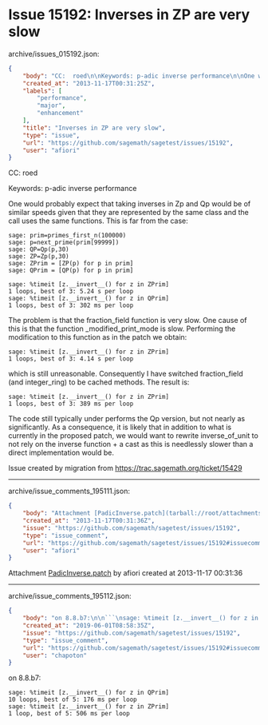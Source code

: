 # Issue 15192: Inverses in ZP are very slow

archive/issues_015192.json:
```json
{
    "body": "CC:  roed\n\nKeywords: p-adic inverse performance\n\nOne would probably expect that taking inverses in Zp and Qp would be of similar speeds given that they are represented by the same class and the call uses the same functions. This is far from the case:\n\n```\nsage: prim=primes_first_n(100000)\nsage: p=next_prime(prim[99999])\nsage: QP=Qp(p,30)\nsage: ZP=Zp(p,30)\nsage: ZPrim = [ZP(p) for p in prim]\nsage: QPrim = [QP(p) for p in prim]\n\nsage: %timeit [z.__invert__() for z in ZPrim]\n1 loops, best of 3: 5.24 s per loop\nsage: %timeit [z.__invert__() for z in QPrim]\n1 loops, best of 3: 302 ms per loop\n```\n\nThe problem is that the fraction_field function is very slow.\nOne cause of this is that the function _modified_print_mode is slow.\nPerforming the modification to this function as in the patch we obtain:\n\n```\nsage: %timeit [z.__invert__() for z in ZPrim]\n1 loops, best of 3: 4.14 s per loop\n```\n\nwhich is still unreasonable. Consequently I have switched fraction_field (and integer_ring) to be cached methods. The result is:\n\n```\nsage: %timeit [z.__invert__() for z in ZPrim]\n1 loops, best of 3: 389 ms per loop\n```\n\nThe code still typically under performs the Qp version, but not nearly as significantly. \nAs a consequence, it is likely that in addition to what is currently in the proposed patch, we would want to rewrite inverse_of_unit to not rely on the inverse function + a cast as this is needlessly slower than a direct implementation would be.\n\nIssue created by migration from https://trac.sagemath.org/ticket/15429\n\n",
    "created_at": "2013-11-17T00:31:25Z",
    "labels": [
        "performance",
        "major",
        "enhancement"
    ],
    "title": "Inverses in ZP are very slow",
    "type": "issue",
    "url": "https://github.com/sagemath/sagetest/issues/15192",
    "user": "afiori"
}
```
CC:  roed

Keywords: p-adic inverse performance

One would probably expect that taking inverses in Zp and Qp would be of similar speeds given that they are represented by the same class and the call uses the same functions. This is far from the case:

```
sage: prim=primes_first_n(100000)
sage: p=next_prime(prim[99999])
sage: QP=Qp(p,30)
sage: ZP=Zp(p,30)
sage: ZPrim = [ZP(p) for p in prim]
sage: QPrim = [QP(p) for p in prim]

sage: %timeit [z.__invert__() for z in ZPrim]
1 loops, best of 3: 5.24 s per loop
sage: %timeit [z.__invert__() for z in QPrim]
1 loops, best of 3: 302 ms per loop
```

The problem is that the fraction_field function is very slow.
One cause of this is that the function _modified_print_mode is slow.
Performing the modification to this function as in the patch we obtain:

```
sage: %timeit [z.__invert__() for z in ZPrim]
1 loops, best of 3: 4.14 s per loop
```

which is still unreasonable. Consequently I have switched fraction_field (and integer_ring) to be cached methods. The result is:

```
sage: %timeit [z.__invert__() for z in ZPrim]
1 loops, best of 3: 389 ms per loop
```

The code still typically under performs the Qp version, but not nearly as significantly. 
As a consequence, it is likely that in addition to what is currently in the proposed patch, we would want to rewrite inverse_of_unit to not rely on the inverse function + a cast as this is needlessly slower than a direct implementation would be.

Issue created by migration from https://trac.sagemath.org/ticket/15429





---

archive/issue_comments_195111.json:
```json
{
    "body": "Attachment [PadicInverse.patch](tarball://root/attachments/some-uuid/ticket15429/PadicInverse.patch) by afiori created at 2013-11-17 00:31:36",
    "created_at": "2013-11-17T00:31:36Z",
    "issue": "https://github.com/sagemath/sagetest/issues/15192",
    "type": "issue_comment",
    "url": "https://github.com/sagemath/sagetest/issues/15192#issuecomment-195111",
    "user": "afiori"
}
```

Attachment [PadicInverse.patch](tarball://root/attachments/some-uuid/ticket15429/PadicInverse.patch) by afiori created at 2013-11-17 00:31:36



---

archive/issue_comments_195112.json:
```json
{
    "body": "on 8.8.b7:\n\n```\nsage: %timeit [z.__invert__() for z in QPrim]\n10 loops, best of 5: 176 ms per loop\nsage: %timeit [z.__invert__() for z in ZPrim]\n1 loop, best of 5: 506 ms per loop\n```\n",
    "created_at": "2019-06-01T08:58:35Z",
    "issue": "https://github.com/sagemath/sagetest/issues/15192",
    "type": "issue_comment",
    "url": "https://github.com/sagemath/sagetest/issues/15192#issuecomment-195112",
    "user": "chapoton"
}
```

on 8.8.b7:

```
sage: %timeit [z.__invert__() for z in QPrim]
10 loops, best of 5: 176 ms per loop
sage: %timeit [z.__invert__() for z in ZPrim]
1 loop, best of 5: 506 ms per loop
```

